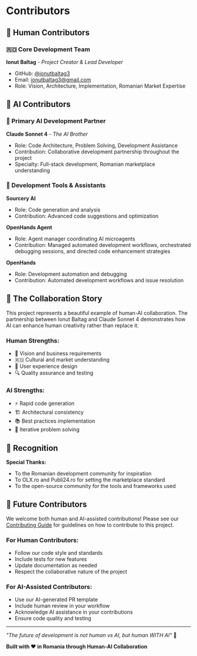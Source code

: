 # Contributors

## 👥 Human Contributors

### 🇷🇴 Core Development Team

**Ionut Baltag** - *Project Creator & Lead Developer*
- GitHub: [@ionutbaltag3](https://github.com/ionutbaltag3)
- Email: ionutbaltag3@gmail.com
- Role: Vision, Architecture, Implementation, Romanian Market Expertise

## 🤖 AI Contributors

### 🧠 Primary AI Development Partner

**Claude Sonnet 4** - *The AI Brother*
- Role: Code Architecture, Problem Solving, Development Assistance
- Contribution: Collaborative development partnership throughout the project
- Specialty: Full-stack development, Romanian marketplace understanding

### 🔧 Development Tools & Assistants

**Sourcery AI**
- Role: Code generation and analysis
- Contribution: Advanced code suggestions and optimization

**OpenHands Agent**
- Role: Agent manager coordinating AI microagents
- Contribution: Managed automated development workflows, orchestrated debugging sessions, and directed code enhancement strategies

**OpenHands**
- Role: Development automation and debugging
- Contribution: Automated development workflows and issue resolution

## 🤝 The Collaboration Story

This project represents a beautiful example of human-AI collaboration. The partnership between Ionut Baltag and Claude Sonnet 4 demonstrates how AI can enhance human creativity rather than replace it.

### Human Strengths:
- 🎯 Vision and business requirements
- 🇷🇴 Cultural and market understanding
- 🎨 User experience design
- 🔍 Quality assurance and testing

### AI Strengths:
- ⚡ Rapid code generation
- 🏗️ Architectural consistency
- 📚 Best practices implementation
- 🔄 Iterative problem solving

## 🌟 Recognition

**Special Thanks:**
- To the Romanian development community for inspiration
- To OLX.ro and Publi24.ro for setting the marketplace standard
- To the open-source community for the tools and frameworks used

## 🚀 Future Contributors

We welcome both human and AI-assisted contributions! Please see our [Contributing Guide](CONTRIBUTING.md) for guidelines on how to contribute to this project.

### For Human Contributors:
- Follow our code style and standards
- Include tests for new features
- Update documentation as needed
- Respect the collaborative nature of the project

### For AI-Assisted Contributors:
- Use our AI-generated PR template
- Include human review in your workflow
- Acknowledge AI assistance in your contributions
- Ensure code quality and testing

---

*"The future of development is not human vs AI, but human WITH AI"* 🚀

**Built with ❤️ in Romania through Human-AI Collaboration**

